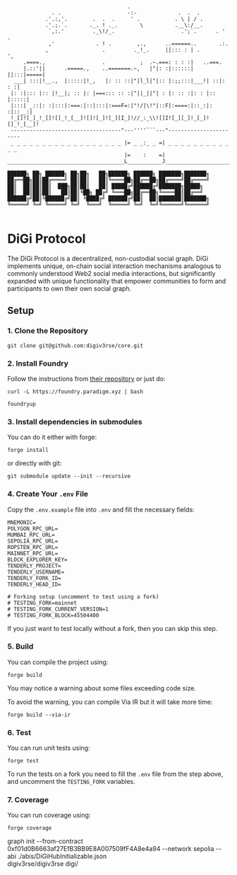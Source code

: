 ```
                                      .
              . .                     -:-             .  .  .
            .'.:,'.        .  .  .     ' .           . \ | / .
            .'.;.`.       ._. ! ._.       \          .__\:/__.
             `,:.'         ._\!/_.                     .';`.      . ' .
             ,'             . ! .        ,.,      ..======..       .:.
            ,                 .         ._!_.     ||::: : | .        ',
     .====.,                  .           ;  .~.===: : : :|   ..===.
     |.::'||      .=====.,    ..=======.~,   |"|: :|::::::|   ||:::|=====|
  ___| :::|!__.,  |:::::|!_,   |: :: ::|"|l_l|"|:: |:;;:::|___!| ::|: : :|
 |: :|::: |:: |!__|; :: |: |===::: :: :|"||_||"| : |: :: :|: : |:: |:::::|
 |:::| _::|: :|:::|:===:|::|:::|:===F=:|"!/|\!"|::F|:====:|::_:|: :|::__:|
 !_[]![_]_!_[]![]_!_[__]![]![_]![_][I_]!//_:_\\![]I![_][_]!_[_]![]_!_[__]!
 -----------------------------------"---''''```---"-----------------------
 _ _ _ _ _ _ _ _ _ _ _ _ _ _ _ _ _ _ |= _ _:_ _ =| _ _ _ _ _ _ _ _ _ _ _ _
                                     |=    :    =|                
_____________________________________L___________J________________________
                                                                                                         
██████╗ ██╗ ██████╗ ██╗██╗   ██╗██████╗ ██████╗ ███████╗███████╗
██╔══██╗██║██╔════╝ ██║██║   ██║╚════██╗██╔══██╗██╔════╝██╔════╝
██║  ██║██║██║  ███╗██║██║   ██║ █████╔╝██████╔╝███████╗█████╗  
██║  ██║██║██║   ██║██║╚██╗ ██╔╝ ╚═══██╗██╔══██╗╚════██║██╔══╝  
██████╔╝██║╚██████╔╝██║ ╚████╔╝ ██████╔╝██║  ██║███████║███████╗
╚═════╝ ╚═╝ ╚═════╝ ╚═╝  ╚═══╝  ╚═════╝ ╚═╝  ╚═╝╚══════╝╚══════╝


```

# DiGi Protocol

The DiGi Protocol is a decentralized, non-custodial social graph. DiGi implements unique, on-chain social interaction mechanisms analogous to commonly understood Web2 social media interactions, but significantly expanded with unique functionality that empower communities to form and participants to own their own social graph.

## Setup

### 1. Clone the Repository

```
git clone git@github.com:digiv3rse/core.git
```

### 2. Install Foundry

Follow the instructions from [their repository](https://book.getfoundry.sh/getting-started/installation) or just do:

```
curl -L https://foundry.paradigm.xyz | bash
```

```
foundryup
```

### 3. Install dependencies in submodules

You can do it either with forge:

```
forge install
```

or directly with git:

```
git submodule update --init --recursive
```

### 4. Create Your `.env` File

Copy the `.env.example` file into `.env` and fill the necessary fields:

```
MNEMONIC=
POLYGON_RPC_URL=
MUMBAI_RPC_URL=
SEPOLIA_RPC_URL=
ROPSTEN_RPC_URL=
MAINNET_RPC_URL=
BLOCK_EXPLORER_KEY=
TENDERLY_PROJECT=
TENDERLY_USERNAME=
TENDERLY_FORK_ID=
TENDERLY_HEAD_ID=

# Forking setup (uncomment to test using a fork)
# TESTING_FORK=mainnet
# TESTING_FORK_CURRENT_VERSION=1
# TESTING_FORK_BLOCK=45504400
```

If you just want to test locally without a fork, then you can skip this step.

### 5. Build

You can compile the project using:

```
forge build
```

You may notice a warning about some files exceeding code size.

To avoid the warning, you can compile Via IR but it will take more time:

```
forge build --via-ir
```

### 6. Test

You can run unit tests using:

```
forge test
```

To run the tests on a fork you need to fill the `.env` file from the step above, and uncomment the `TESTING_FORK` variables.

### 7. Coverage

You can run coverage using:

```
forge coverage
```
graph init --from-contract 0xf01d0B6663af27EfB3BB9E8A007509fF4A8e4a94 --network sepolia --abi ./abis/DiGiHubInitializable.json \
  digiv3rse/digiv3rse digi/